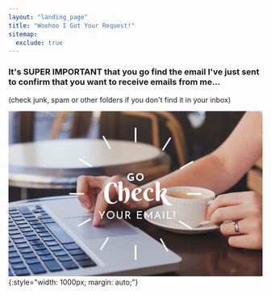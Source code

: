 ```yaml
---
layout: "landing_page"
title: "Woohoo I Got Your Request!"
sitemap:
  exclude: true  
---
```

 <div class="separator-2"></div>

### It's SUPER IMPORTANT that you go find the email I've just sent to confirm that you want to receive emails from me...<br />
(check junk, spam or other folders if you don't find it in your inbox)

![Behind The Scenes](/i/check-email.png){:style="width: 1000px; margin: auto;"}
